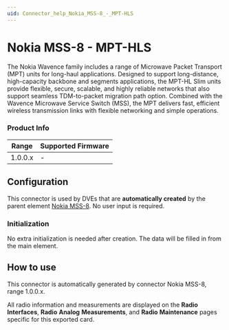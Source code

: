 ```yaml
---
uid: Connector_help_Nokia_MSS-8_-_MPT-HLS
---
```


# Nokia MSS-8 - MPT-HLS

The Nokia Wavence family includes a range of Microwave Packet Transport (MPT) units for long-haul applications. Designed to support long-distance, high-capacity backbone and segments applications, the MPT-HL Slim units provide flexible, secure, scalable, and highly reliable networks that also support seamless TDM-to-packet migration path option. Combined with the Wavence Microwave Service Switch (MSS), the MPT delivers fast, efficient wireless transmission links with flexible networking and simple operations.

### Product Info

| Range     | Supported Firmware     |
|-----------|------------------------|
| 1.0.0.x   | -                      |

## Configuration

This connector is used by DVEs that are **automatically created** by the parent element [Nokia MSS-8](xref:Connector_help_Nokia_MSS-8). No user input is required.

### Initialization

No extra initialization is needed after creation. The data will be filled in from the main element.

## How to use

This connector is automatically generated by connector Nokia MSS-8, range 1.0.0.x.

All radio information and measurements are displayed on the **Radio** **Interfaces**, **Radio** **Analog** **Measurements**, and **Radio** **Maintenance** pages specific for this exported card.

